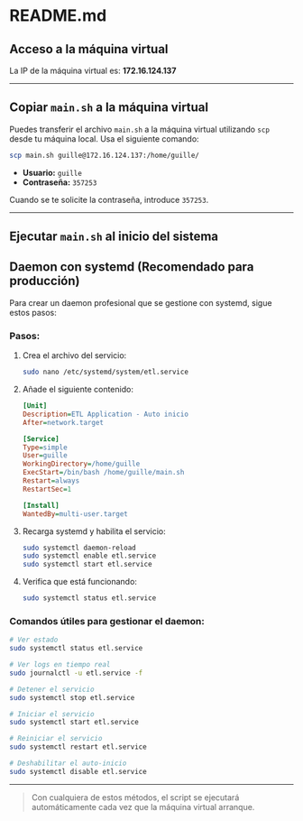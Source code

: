 # README.md

## Acceso a la máquina virtual

La IP de la máquina virtual es: **172.16.124.137**

---

## Copiar `main.sh` a la máquina virtual

Puedes transferir el archivo `main.sh` a la máquina virtual utilizando `scp` desde tu máquina local. Usa el siguiente comando:

```bash
scp main.sh guille@172.16.124.137:/home/guille/
```

- **Usuario:** `guille`
- **Contraseña:** `357253`

Cuando se te solicite la contraseña, introduce `357253`.

---

## Ejecutar `main.sh` al inicio del sistema

## Daemon con systemd (Recomendado para producción)

Para crear un daemon profesional que se gestione con systemd, sigue estos pasos:

### Pasos:

1. Crea el archivo del servicio:
   ```bash
   sudo nano /etc/systemd/system/etl.service
   ```

2. Añade el siguiente contenido:
   ```ini
   [Unit]
   Description=ETL Application - Auto inicio
   After=network.target

   [Service]
   Type=simple
   User=guille
   WorkingDirectory=/home/guille
   ExecStart=/bin/bash /home/guille/main.sh
   Restart=always
   RestartSec=1

   [Install]
   WantedBy=multi-user.target
   ```

3. Recarga systemd y habilita el servicio:
   ```bash
   sudo systemctl daemon-reload
   sudo systemctl enable etl.service
   sudo systemctl start etl.service
   ```

4. Verifica que está funcionando:
   ```bash
   sudo systemctl status etl.service
   ```

### Comandos útiles para gestionar el daemon:

```bash
# Ver estado
sudo systemctl status etl.service

# Ver logs en tiempo real
sudo journalctl -u etl.service -f

# Detener el servicio
sudo systemctl stop etl.service

# Iniciar el servicio
sudo systemctl start etl.service

# Reiniciar el servicio
sudo systemctl restart etl.service

# Deshabilitar el auto-inicio
sudo systemctl disable etl.service
```

---

> Con cualquiera de estos métodos, el script se ejecutará automáticamente cada vez que la máquina virtual arranque.

